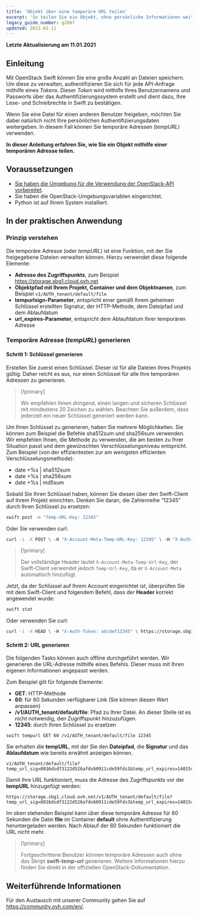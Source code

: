 ```yaml
---
title: 'Objekt über eine temporäre URL teilen'
excerpt: 'So teilen Sie ein Objekt, ohne persönliche Informationen weiterzugeben'
legacy_guide_number: g2007
updated: 2021-01-11
---
```


**Letzte Aktualisierung am 11.01.2021**

## Einleitung 

Mit OpenStack Swift können Sie eine große Anzahl an Dateien speichern. Um diese zu verwalten, authentifizieren Sie sich für jede API-Anfrage mithilfe eines *Tokens*. Dieser *Token* wird mithilfe Ihres Benutzernamens und Passworts über das Authentifizierungssystem erstellt und dient dazu, Ihre Lese- und Schreibrechte in Swift zu bestätigen. 

Wenn Sie eine Datei für einen anderen Benutzer freigeben, möchten Sie dabei natürlich nicht Ihre persönlichen Authentifizierungsdaten weitergeben. In diesem Fall können Sie temporäre Adressen (*tempURL*) verwenden.

**In dieser Anleitung erfahren Sie, wie Sie ein Objekt mithilfe einer temporären Adresse teilen.**

## Voraussetzungen

- [Sie haben die Umgebung für die Verwendung der OpenStack-API vorbereitet](/pages/public_cloud/compute/prepare_the_environment_for_using_the_openstack_api).
- Sie haben die OpenStack-Umgebungsvariablen eingerichtet.
- Python ist auf Ihrem System installiert.

## In der praktischen Anwendung

### Prinzip verstehen

Die temporäre Adresse (oder *tempURL*) ist eine Funktion, mit der Sie freigegebene Dateien verwalten können. Hierzu verwendet diese folgende Elemente:

- **Adresse des Zugriffspunkts**, zum Beispiel https://storage.sbg1.cloud.ovh.net
- **Objektpfad mit Ihrem Projekt, Container und dem Objektnamen**, zum Beispiel `v1/AUTH_tenant/default/file`
- **tempurlsign-Parameter**, entspricht einer gemäß Ihrem geheimen Schlüssel erstellten Signatur, der HTTP-Methode, dem Dateipfad und dem Ablaufdatum
- **url_expires-Parameter**, entspricht dem Ablaufdatum Ihrer temporären Adresse

### Temporäre Adresse (*tempURL*) generieren

#### Schritt 1: Schlüssel generieren

Erstellen Sie zuerst einen Schlüssel. Dieser ist für alle Dateien Ihres Projekts gültig. Daher reicht es aus, nur einen Schlüssel für alle Ihre temporären Adressen zu generieren. 

> [!primary]
>
> Wir empfehlen Ihnen dringend, einen langen und sicheren Schlüssel mit mindestens 20 Zeichen zu wählen. Beachten Sie außerdem, dass jederzeit ein neuer Schlüssel generiert werden kann.
> 

Um Ihren Schlüssel zu generieren, haben Sie mehrere Möglichkeiten. Sie können zum Beispiel die Befehle sha512sum und sha256sum verwenden. Wir empfehlen Ihnen, die Methode zu verwenden, die am besten zu Ihrer Situation passt und dem gewünschten Verschlüsselungsniveau entspricht. Zum Beispiel (von der effizientesten zur am wenigsten effizienten Verschlüsselungsmethode):

- date +%s | sha512sum
- date +%s | sha256sum
- date +%s | md5sum 

Sobald Sie Ihren Schlüssel haben, können Sie diesen über den Swift-Client auf Ihrem Projekt einrichten. Denken Sie daran, die Zahlenreihe “12345” durch Ihren Schlüssel zu ersetzen:

```bash
swift post -m "Temp-URL-Key: 12345"
```

Oder Sie verwenden curl:

```bash
curl -i -X POST \ -H "X-Account-Meta-Temp-URL-Key: 12345" \ -H "X-Auth-Token: abcdef12345" \ https://storage.sbg1.cloud.ovh.net/v1/AUTH_ProjectID
```

> [!primary]
>
> Der vollständige Header lautet `X-Account-Meta-Temp-Url-Key`, der Swift-Client verwendet jedoch `Temp-Url-Key`, da er `X-Account-Meta` automatisch hinzufügt.
> 

Jetzt, da der Schlüssel auf Ihrem Account eingerichtet ist, überprüfen Sie mit dem Swift-Client und folgendem Befehl, dass der **Header** korrekt angewendet wurde:

```bash
swift stat
```

Oder verwenden Sie curl:

```bash
curl -i -X HEAD \ -H "X-Auth-Token: abcdef12345" \ https://storage.sbg1.cloud.ovh.net/v1/AUTH_ProjectID
```

#### Schritt 2: URL generieren

Die folgenden Tasks können auch offline durchgeführt werden. Wir generieren die URL-Adresse mithilfe eines Befehls. Dieser muss mit Ihren eigenen Informationen angepasst werden.

Zum Beispiel gilt für folgende Elemente:

- **GET**: HTTP-Methode
- **60**: für 60 Sekunden verfügbarer Link (Sie können diesen Wert anpassen)
- **/v1/AUTH_tenant/default/file**: Pfad zu Ihrer Datei. An dieser Stelle ist es nicht notwendig, den Zugriffspunkt hinzuzufügen.
- **12345**: durch Ihren Schlüssel zu ersetzen

```
swift tempurl GET 60 /v1/AUTH_tenant/default/file 12345
```

Sie erhalten die **tempURL**, mit der Sie den **Dateipfad**, die **Signatur** und das **Ablaufdatum** wie bereits erwähnt anzeigen können.

```
v1/AUTH_tenant/default/file?temp_url_sig=8016dsdf3122d526afds60911cde59fds3&temp_url_expires=1401548543
```

Damit Ihre URL funktioniert, muss die Adresse des Zugriffspunkts vor der **tempURL** hinzugefügt werden:

```
https://storage.sbg1.cloud.ovh.net/v1/AUTH_tenant/default/file?temp_url_sig=8016dsdf3122d526afds60911cde59fds3&temp_url_expires=1401548543
```

Im oben stehenden Beispiel kann über diese temporäre Adresse für 60 Sekunden die Datei **file** im Container **default** ohne Authentifizierung heruntergeladen werden. Nach Ablauf der 60 Sekunden funktioniert die URL nicht mehr.

> [!primary]
>
> Fortgeschrittene Benutzer können temporäre Adressen auch ohne das Skript **swift-temp-url** generieren. Weitere Informationen hierzu finden Sie direkt in der offiziellen OpenStack-Dokumentation.

## Weiterführende Informationen

Für den Austausch mit unserer Community gehen Sie auf <https://community.ovh.com/en/>.
